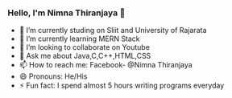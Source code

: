 ### Hello, I'm Nimna Thiranjaya 👋

- 🔭 I’m currently studing on Sliit and University of Rajarata
- 🌱 I’m currently learning MERN Stack
- 👯 I’m looking to collaborate on Youtube
- 💬 Ask me about Java,C,C++,HTML,CSS
- 📫 How to reach me: Facebook- @Nimna Thiranjaya
- 😄 Pronouns: He/His
- ⚡ Fun fact: I spend almost 5 hours writing programs everyday
